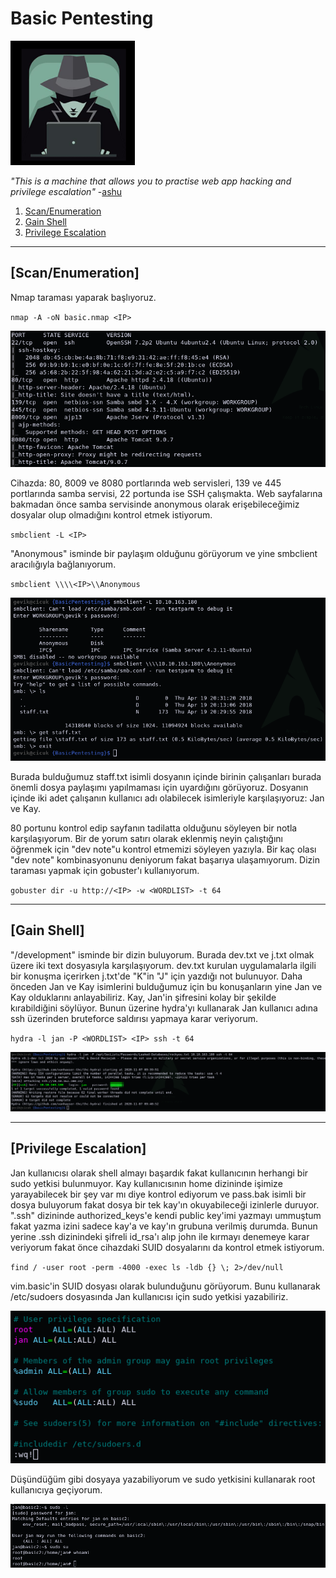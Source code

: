 # Basic Pentesting

[<img src=".Images/basic.png" height="199">](https://tryhackme.com/room/basicpentestingjt)

*"This is a machine that allows you to practise web app hacking and privilege escalation"* -[ashu](https://tryhackme.com/p/ashu)

1. [Scan/Enumeration](#scan/enumeration)
2. [Gain Shell](#gain-shell)
3. [Privilege Escalation](#privilege-escalation)

******

## [Scan/Enumeration]

Nmap taraması yaparak başlıyoruz.

`nmap -A -oN basic.nmap <IP>`

![basic-1](.Images/basic-1.png)

Cihazda: 80, 8009 ve 8080 portlarında web servisleri, 139 ve 445 portlarında samba servisi, 22 portunda ise SSH çalışmakta. Web sayfalarına bakmadan önce samba servisinde anonymous olarak erişebileceğimiz dosyalar olup olmadığını kontrol etmek istiyorum.

`smbclient -L <IP>`

"Anonymous" isminde bir paylaşım olduğunu görüyorum ve yine smbclient aracılığıyla bağlanıyorum.

`smbclient \\\\<IP>\\Anonymous`

![basic-2](.Images/basic-2.png)

Burada bulduğumuz staff.txt isimli dosyanın içinde birinin çalışanları burada önemli dosya paylaşımı yapılmaması için uyardığını görüyoruz. Dosyanın içinde iki adet çalışanın kullanıcı adı olabilecek isimleriyle karşılaşıyoruz: Jan ve Kay. 

80 portunu kontrol edip sayfanın tadilatta olduğunu söyleyen bir notla karşılaşıyorum. Bir de yorum satırı olarak eklenmiş neyin çalıştığını öğrenmek için "dev note"u kontrol etmemizi söyleyen yazıyla. Bir kaç olası "dev note" kombinasyonunu deniyorum fakat başarıya ulaşamıyorum. Dizin taraması yapmak için gobuster'ı kullanıyorum.

`gobuster dir -u http://<IP> -w <WORDLIST> -t 64`

******

## [Gain Shell]

"/development" isminde bir dizin buluyorum. Burada dev.txt ve j.txt olmak üzere iki text dosyasıyla karşılaşıyorum. dev.txt kurulan uygulamalarla ilgili bir konuşma içerirken j.txt'de "K"in "J" için yazdığı not bulunuyor. Daha önceden Jan ve Kay isimlerini bulduğumuz için bu konuşanların yine Jan ve Kay olduklarını anlayabiliriz. Kay, Jan'in şifresini kolay bir şekilde kırabildiğini söylüyor. Bunun üzerine hydra'yı kullanarak Jan kullanıcı adına ssh üzerinden bruteforce saldırısı yapmaya karar veriyorum.

`hydra -l jan -P <WORDLIST> <IP> ssh -t 64`

![basic-3](.Images/basic-3.png)

******

## [Privilege Escalation]

Jan kullanıcısı olarak shell almayı başardık fakat kullanıcının herhangi bir sudo yetkisi bulunmuyor. Kay kullanıcısının home dizininde işimize yarayabilecek bir şey var mı diye kontrol ediyorum ve pass.bak isimli bir dosya buluyorum fakat dosya bir tek kay'ın okuyabileceği izinlerle duruyor. ".ssh" dizininde authorized_keys'e kendi public key'imi yazmayı ummuştum fakat yazma izini sadece kay'a ve kay'ın grubuna verilmiş durumda. Bunun yerine .ssh dizinindeki şifreli id_rsa'ı alıp john ile kırmayı denemeye karar veriyorum fakat önce cihazdaki SUID dosyalarını da kontrol etmek istiyorum.

`find / -user root -perm -4000 -exec ls -ldb {} \; 2>/dev/null`

vim.basic'in SUID dosyası olarak bulunduğunu görüyorum. Bunu kullanarak /etc/sudoers dosyasında Jan kullanıcısı için sudo yetkisi yazabiliriz.

![basic-4](.Images/basic-4.png)

Düşündüğüm gibi dosyaya yazabiliyorum ve sudo yetkisini kullanarak root kullanıcıya geçiyorum.

![basic-5](.Images/basic-5.png)
